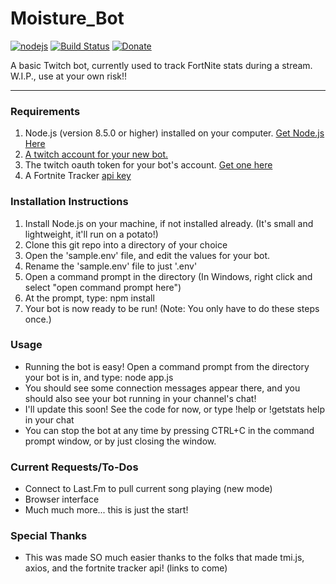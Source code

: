 # Moisture_Bot

[![nodejs](https://img.shields.io/badge/node.js-8.5.0-brightgreen.svg?style=flat-square)](https://nodejs.org/en/)
[![Build Status](https://travis-ci.org/stoutlabs/twitch-moisture-bot.svg?branch=master)](https://travis-ci.org/stoutlabs/twitch-moisture-bot)
[![Donate](https://img.shields.io/badge/paypal-donate-yellow.svg?style=flat-square)](paypal.me/stoutlabs/5.00)

A basic Twitch bot, currently used to track FortNite stats during a stream. W.I.P., use at your own risk!!

---

### Requirements

1.  Node.js (version 8.5.0 or higher) installed on your computer. [Get Node.js Here](https://nodejs.org/en/download/)
2.  [A twitch account for your new bot.](https://twitch.tv/)
3.  The twitch oauth token for your bot's account. [Get one here](https://twitchapps.com/tmi/)
4.  A Fortnite Tracker [api key](https://fortnitetracker.com/site-api)

### Installation Instructions

1.  Install Node.js on your machine, if not installed already. (It's small and lightweight, it'll run on a potato!)
2.  Clone this git repo into a directory of your choice
3.  Open the 'sample.env' file, and edit the values for your bot.
4.  Rename the 'sample.env' file to just '.env'
5.  Open a command prompt in the directory (In Windows, right click and select "open command prompt here")
6.  At the prompt, type: npm install
7.  Your bot is now ready to be run! (Note: You only have to do these steps once.)

### Usage

* Running the bot is easy! Open a command prompt from the directory your bot is in, and type: node app.js
* You should see some connection messages appear there, and you should also see your bot running in your channel's chat!
* I'll update this soon! See the code for now, or type !help or !getstats help in your chat
* You can stop the bot at any time by pressing CTRL+C in the command prompt window, or by just closing the window.

### Current Requests/To-Dos

* Connect to Last.Fm to pull current song playing (new mode)
* Browser interface
* Much much more... this is just the start!

### Special Thanks

* This was made SO much easier thanks to the folks that made tmi.js, axios, and the fortnite tracker api! (links to come)
